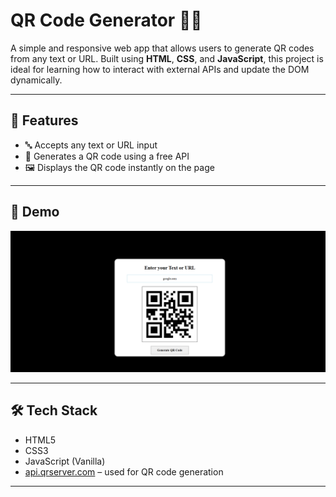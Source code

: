 # QR Code Generator 🧾🔳

A simple and responsive web app that allows users to generate QR codes from any text or URL. Built using **HTML**, **CSS**, and **JavaScript**, this project is ideal for learning how to interact with external APIs and update the DOM dynamically.

---

## 🚀 Features

- 🔤 Accepts any text or URL input
- 🔳 Generates a QR code using a free API
- 🖼️ Displays the QR code instantly on the page


---

## 📸 Demo

![QR Code Generator Screenshot](screenshot.png)

---

## 🛠️ Tech Stack

- HTML5
- CSS3
- JavaScript (Vanilla)
- [api.qrserver.com](https://goqr.me/api/) – used for QR code generation

---


